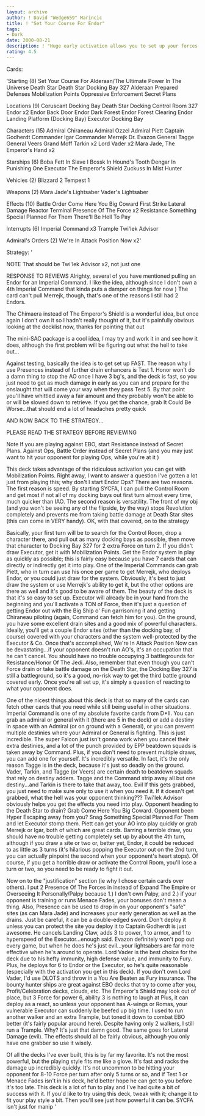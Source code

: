 ```yaml
---
layout: archive
author: ! David "Wedge659" Marincic
title: ! "Set Your Course For Endor"
tags:
- Dark
date: 2000-08-21
description: ! "Huge early activation allows you to set up your forces quickly for massive drains/direct damage early in the game."
rating: 4.5
---
```

Cards: 

'Starting (8)
Set Your Course For Alderaan/The Ultimate Power In The Universe
Death Star
Death Star Docking Bay 327
Alderaan
Prepared Defenses
Mobilization Points
Oppressive Enforcement
Secret Plans

Locations (9)
Coruscant Docking Bay
Death Star Docking Control Room 327
Endor x2
Endor Back Door
Endor Dark Forest
Endor Forest Clearing
Endor Landing Platform (Docking Bay)
Executor Docking Bay

Characters (15)
Admiral Chiraneau
Admiral Ozzel
Admiral Piett
Captain Godherdt
Commander Igar
Commander Merrejk
Dr. Evazon
General Tagge
General Veers
Grand Moff Tarkin x2
Lord Vader x2
Mara Jade, The Emperor's Hand x2

Starships (6)
Boba Fett In Slave I
Bossk In Hound's Tooth
Dengar In Punishing One
Executor
The Emperor's Shield
Zuckuss In Mist Hunter

Vehicles (2)
Blizzard 2
Tempest 1

Weapons (2)
Mara Jade's Lightsaber
Vader's Lightsaber

Effects (10)
Battle Order
Come Here You Big Coward
First Strike
Lateral Damage
Reactor Terminal
Presence Of The Force x2
Resistance
Something Special Planned For Them
There'll Be Hell To Pay

Interrupts (6)
Imperial Command x3
Trample
Twi'lek Advisor

Admiral's Orders (2)
We're In Attack Position Now x2'

Strategy: '

NOTE That should be Twi'lek Advisor x2, not just one

RESPONSE TO REVIEWS
Alrighty, several of you have mentioned pulling an Endor for an Imperial Command.  I like the idea, although since I don't own a 4th Imperial Command that kinda puts a damper on things for now )  The card can't pull Merrejk, though, that's one of the reasons I still had 2 Endors.

The Chimaera instead of The Emperor's Shield is a wonderful idea, but once again I don't own it so I hadn't really thought of it, but it's painfully obvious looking at the decklist now, thanks for pointing that out

The mini-SAC package is a cool idea, I may try and work it in and see how it does, although the first problem will be figuring out what the hell to take out...

Against testing, basically the idea is to get set up FAST.  The reason why I use Presences instead of further drain enhancers is Test 1.  Honor won't do a damn thing to stop the AO once I have 3 bg's, and the deck is fast, so you just need to get as much damage in early as you can and prepare for the onslaught that will come your way when they pass Test 5.  By that point you'll have whittled away a fair amount and they probably won't be able to or will be slowed down to retrieve.  If you get the chance, grab It Could Be Worse...that should end a lot of headaches pretty quick

AND NOW BACK TO THE STRATEGY...

PLEASE READ THE STRATEGY BEFORE REVIEWING

Note If you are playing against EBO, start Resistance instead of Secret Plans.  Against Ops, Battle Order instead of Secret Plans (and you may just want to hit your opponent for playing Ops, while you're at it )

This deck takes advantage of the ridiculous activation you can get with Mobilization Points.  Right away, I want to answer a question I've gotten a lot just from playing this; why don't I start Endor Ops?	There are two reasons.	The first reason is speed.  By starting SYCFA, I can pull the Control Room and get most if not all of my docking bays out first turn almost every time, much quicker than IAO.	The second reason is versatility.  The front of my obj (and you won't be seeing any of the flipside, by the way) stops Revolution completely and prevents me from taking battle damage at Death Star sites (this can come in VERY handy).  OK, with that covered, on to the strategy

Basically, your first turn will be to search for the Control Room, drop a character there, and pull out as many docking bays as possible, then move that character to Docking Bay 327 for 2 extra Force on turn 2.  If you didn't draw Executor, get it with Mobilization Points.  Get the Endor system in play as quickly as possible; this is fairly easy because you have 7 cards that can directly or indirectly get it into play.  One of the Imperial Commands can grab Piett, who in turn can use his once per game to get Merrejk, who deploys Endor, or you could just draw for the system.  Obviously, it's best to just draw the system or use Merrejk's ability to get it, but the other options are there as well and it's good to be aware of them.  The beauty of the deck is that it's so easy to set up.	Executor will already be in your hand from the beginning and you'll activate a TON of Force, then it's just a question of getting Endor out with the Big Ship o' Fun garrisoning it and getting Chiraneau piloting (again, Command can fetch him for you).  On the ground, you have some excellent drain sites and a good mix of powerful characters.  Ideally, you'll get a couple Endor sites (other than the docking bay, of course) covered with your characters and the system well-protected by the Executor & Co.  Once that's accomplished, We're In Attack Position Now can be devastating...if your opponent doesn't run AO's, it's an occupation that he can't cancel.  You should have no trouble occupying 3 battlegrounds for Resistance/Honor Of The Jedi.  Also, remember that even though you can't Force drain or take battle damage on the Death Star, the Docking Bay 327 is still a battleground, so it's a good, no-risk way to get the third battle ground covered early.  Once you're all set up, it's simply a question of reacting to what your opponent does.

One of the nicest things about this deck is that so many of the cards can fetch other cards that you need while still being useful in other situations.  Imperial Command is one of my absolute favorite cards from D*II.  You can grab an admiral or general with it (there are 5 in the deck) or add a destiny in space with an Admiral (or on ground with a General), or you can prevent multiple destinies where your Admiral or General is fighting.  This is just incredible.  The super Falcon just isn't gonna work when you cancel their extra destinies, and a lot of the punch provided by EPP beatdown squads is taken away by Command.  Plus, if you don't need to prevent multiple draws, you can add one for yourself.  It's incredibly versatile.  In fact, it's the only reason Tagge is in the deck, because it's just so deadly on the ground.	Vader, Tarkin, and Tagge (or Veers) are certain death to beatdown squads that rely on destiny adders.  Tagge and the Command strip away all but one destiny...and Tarkin is there to take that away, too.  Evil  If this gets grabbed, you just need to make sure only to use it when you need it.  If it doesn't get grabbed, what the hell was your opponent thinking???  Twi'lek Advisor obviously helps you get the effects you need into play.	Opponent heading to the Death Star to drain?  Grab Come Here You Big Coward.  Opponent been Hyper Escaping away from you?  Snag Something Special Planned For Them and let Executor stomp them.  Piett can get your AO into play quickly or grab Merrejk or Igar, both of which are great cards.  Barring a terrible draw, you should have no trouble getting completely set up by about the 4th turn, although if you draw a site or two or, better yet, Endor, it could be reduced to as little as 3 turns (it's hilarious popping the Executor out on the 2nd turn, you can actually pinpoint the second when your opponent's heart stops).  Of course, if you get a horrible draw or activate the Control Room, you'll lose a turn or two, so you need to be ready to fight it out.

Now on to the "justification" section (ie why I chose certain cards over others).  I put 2 Presence Of The Forces in instead of Expand The Empire or Overseeing It Personally/Palpy because 1.) I don't own Palpy, and 2.) if your opponent is training or runs Menace Fades, your bonuses don't mean a thing.  Also, Presence can be used to drop in on your opponent's "safe" sites (as can Mara Jade) and increases your early generation as well as the drains.  Just be careful, it can be a double-edged sword.  Don't deploy it unless you can protect the site you deploy it to  Captain Godherdt is just awesome.  He cancels Landing Claw, adds 3 to power, 1 to armor, and 1 to hyperspeed of the Executor...enough said.  Evazon definitely won't pop out every game, but when he does he's just evil...your lightsabers are far more effective when he's around to operate.  Lord Vader is the best choice for the deck due to his hefty immunity, high defense value, and immunity to Fury.  Plus, he deploys for 6 to Endor or the Executor, so he's quite reasonable (especially with the activation you get in this deck).  If you don't own Lord Vader, I'd use DLOTS and throw in a You Are Beaten as Fury insurance.  The bounty hunter ships are great against EBO decks that try to come after you, Profit/Celebration decks, clouds, etc.  The Emperor's Shield may look out of place, but 3 Force for power 6, ability 3 is nothing to laugh at  Plus, it can deploy as a react, so unless your opponent has A-wings or Romas, your vulnerable Executor can suddenly be beefed up big time.  I used to run another walker and an extra Trample, but toned it down to combat EBO better (it's fairly popular around here).  Despite having only 2 walkers, I still run a Trample.  Why?  It's just that damn good.  The same goes for Lateral Damage (evil).  The effects should all be fairly obvious, although you only have one grabber so use it wisely.

Of all the decks I've ever built, this is by far my favorite.	It's not the most powerful, but the playing style fits me like a glove.  It's fast and racks the damage up incredibly quickly.  It's not uncommon to be hitting your opponent for 8-10 Force per turn after only 5 turns or so, and if Test 1 or Menace Fades isn't in his deck, he'd better hope he can get to you before it's too late.  This deck is a lot of fun to play and I've had quite a bit of success with it.  If you'd like to try using this deck, tweak with it; change it to fit your play style a bit.  Then you'll see just how powerful it can be.	SYCFA isn't just for manip	  '